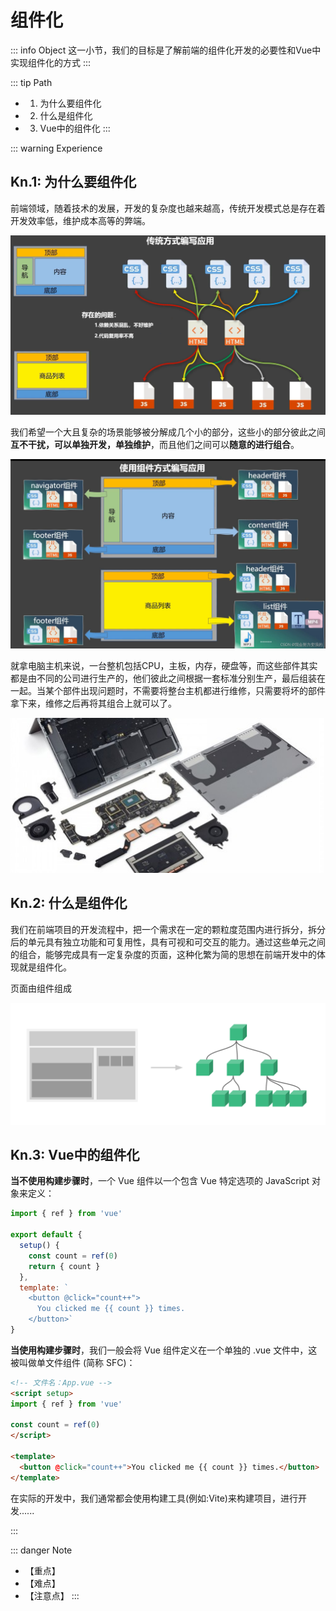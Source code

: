 # 组件化

::: info Object
这一小节，我们的目标是了解前端的组件化开发的必要性和Vue中实现组件化的方式
:::

::: tip Path

* 1. 为什么要组件化
* 2. 什么是组件化
* 3. Vue中的组件化
:::

::: warning Experience

## Kn.1: 为什么要组件化

前端领域，随着技术的发展，开发的复杂度也越来越高，传统开发模式总是存在着开发效率低，维护成本高等的弊端。

![202206241817](./images/202206241817.png)

我们希望一个大且复杂的场景能够被分解成几个小的部分，这些小的部分彼此之间**互不干扰，可以单独开发，单独维护**，而且他们之间可以**随意的进行组合**。

![202206242023](./images/202206242023.png)

就拿电脑主机来说，一台整机包括CPU，主板，内存，硬盘等，而这些部件其实都是由不同的公司进行生产的，他们彼此之间根据一套标准分别生产，最后组装在一起。当某个部件出现问题时，不需要将整台主机都进行维修，只需要将坏的部件拿下来，维修之后再将其组合上就可以了。

![202206240859](./images/202206240859.png)

## Kn.2: 什么是组件化

我们在前端项目的开发流程中，把一个需求在一定的颗粒度范围内进行拆分，拆分后的单元具有独立功能和可复用性，具有可视和可交互的能力。通过这些单元之间的组合，能够完成具有一定复杂度的页面，这种化繁为简的思想在前端开发中的体现就是组件化。

页面由组件组成

![202206231803](./images/202206231803.png)

## Kn.3: Vue中的组件化

**当不使用构建步骤时**，一个 Vue 组件以一个包含 Vue 特定选项的 JavaScript 对象来定义：

```js
import { ref } from 'vue'

export default {
  setup() {
    const count = ref(0)
    return { count }
  },
  template: `
    <button @click="count++">
      You clicked me {{ count }} times.
    </button>`
}
```

**当使用构建步骤时**，我们一般会将 Vue 组件定义在一个单独的 .vue 文件中，这被叫做单文件组件 (简称 SFC)：

```html
<!-- 文件名：App.vue -->
<script setup>
import { ref } from 'vue'

const count = ref(0)
</script>

<template>
  <button @click="count++">You clicked me {{ count }} times.</button>
</template>
```

在实际的开发中，我们通常都会使用构建工具(例如:Vite)来构建项目，进行开发......

:::

::: danger Note

* 【重点】
* 【难点】
* 【注意点】
:::
